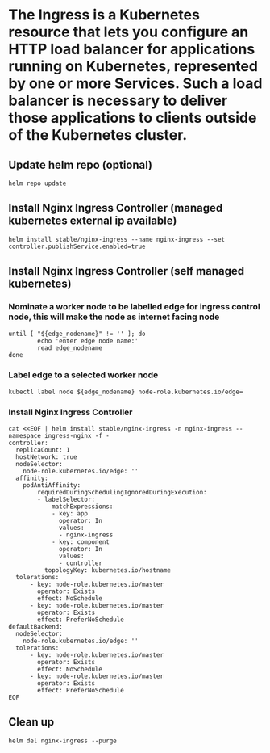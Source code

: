 # The Ingress is a Kubernetes resource that lets you configure an HTTP load balancer for applications running on Kubernetes, represented by one or more Services. Such a load balancer is necessary to deliver those applications to clients outside of the Kubernetes cluster.

## Update helm repo (optional)
```helm repo update```
## Install Nginx Ingress Controller (managed kubernetes external ip available)
```helm install stable/nginx-ingress --name nginx-ingress --set controller.publishService.enabled=true```
## Install Nginx Ingress Controller (self managed kubernetes)
### Nominate a worker node to be labelled edge for ingress control node, this will make the node as internet facing node
```
until [ "${edge_nodename}" != '' ]; do
        echo 'enter edge node name:'
        read edge_nodename
done
```
### Label edge to a selected worker node
```kubectl label node ${edge_nodename} node-role.kubernetes.io/edge=```
### Install Nginx Ingress Controller
```
cat <<EOF | helm install stable/nginx-ingress -n nginx-ingress --namespace ingress-nginx -f -
controller:
  replicaCount: 1
  hostNetwork: true
  nodeSelector:
    node-role.kubernetes.io/edge: ''
  affinity:
    podAntiAffinity:
        requiredDuringSchedulingIgnoredDuringExecution:
        - labelSelector:
            matchExpressions:
            - key: app
              operator: In
              values:
              - nginx-ingress
            - key: component
              operator: In
              values:
              - controller
          topologyKey: kubernetes.io/hostname
  tolerations:
      - key: node-role.kubernetes.io/master
        operator: Exists
        effect: NoSchedule
      - key: node-role.kubernetes.io/master
        operator: Exists
        effect: PreferNoSchedule
defaultBackend:
  nodeSelector:
    node-role.kubernetes.io/edge: ''
  tolerations:
      - key: node-role.kubernetes.io/master
        operator: Exists
        effect: NoSchedule
      - key: node-role.kubernetes.io/master
        operator: Exists
        effect: PreferNoSchedule
EOF
```
## Clean up
```helm del nginx-ingress --purge```
